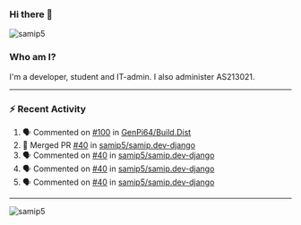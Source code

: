 ### Hi there 👋

<img src="https://komarev.com/ghpvc/?username=samip5&style=flat-square" alt="samip5" />

### Who am I?
I'm a developer, student and IT-admin. I also administer AS213021.

---
### :zap: Recent Activity
<!--START_SECTION:activity-->
1. 🗣 Commented on [#100](https://github.com/GenPi64/Build.Dist/issues/100) in [GenPi64/Build.Dist](https://github.com/GenPi64/Build.Dist)
2. 🎉 Merged PR [#40](https://github.com/samip5/samip.dev-django/pull/40) in [samip5/samip.dev-django](https://github.com/samip5/samip.dev-django)
3. 🗣 Commented on [#40](https://github.com/samip5/samip.dev-django/issues/40) in [samip5/samip.dev-django](https://github.com/samip5/samip.dev-django)
4. 🗣 Commented on [#40](https://github.com/samip5/samip.dev-django/issues/40) in [samip5/samip.dev-django](https://github.com/samip5/samip.dev-django)
5. 🗣 Commented on [#40](https://github.com/samip5/samip.dev-django/issues/40) in [samip5/samip.dev-django](https://github.com/samip5/samip.dev-django)
<!--END_SECTION:activity-->
---

<img align="center" src="https://github-readme-stats.vercel.app/api?username=samip5&show_icons=true" alt="samip5" />
